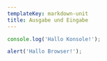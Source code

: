 ```yaml
---
templateKey: markdown-unit
title: Ausgabe und Eingabe
---
```


```js
console.log('Hallo Konsole!');

alert('Hallo Browser!');
```
